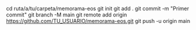 cd ruta/a/tu/carpeta/memorama-eos
git init
git add .
git commit -m "Primer commit"
git branch -M main
git remote add origin https://github.com/TU_USUARIO/memorama-eos.git
git push -u origin main

